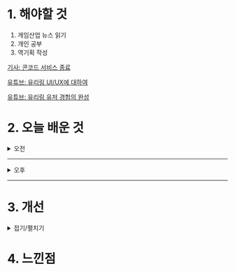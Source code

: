 
# 1. 해야할 것

1. 게임산업 뉴스 읽기 
2. 개인 공부  
3. 역기획 작성

[기사: 콘코드 서비스 종료](https://www.gamemeca.com/view.php?gid=1752877)

[유튜브: 유리링 UI/UX에 대하여](https://www.youtube.com/watch?v=XfTzDd4pUbk&t=105s)

[유튜브: 유리링 유저 경험의 완성](https://www.youtube.com/watch?v=L1sV8YpPJpA)



# 2. 오늘 배운 것

<details>
<summary>오전</summary>

## 오늘의 뉴스
<details>
<summary>접기/펼치기</summary>

### 콘코드 서비스 종료
![image](https://github.com/user-attachments/assets/d35ce3f0-7d2c-4dfe-be08-049582aa0474)

PC사상으로 점철되고 개발자 한마디로 많은 이슈를 만들었던 게임 콘코드.\
나는 특히 캐릭터가 못생긴걸로 알고 있었다.\
한국 게임은 PC사상에 물든 게임을 많이 못본 것 같은데 해외는 이쪽으로 엄청나게 이슈고 개발 방향도 기울어지고 있다고 한다.

뭐 평등을 추구한다는 이상은 좋은데 이것을 이상하게 적용하고 강요한다는게 현 시점으로 보고 있다.\
흑인 인어공주라던지... 정말 충격이었다.

콘코드는 이런 이슈로 실패한 것도 있겠지만 게임 자체가 매력이 없어서 서비스 종료를 한 거겠지만\
PC에 대해 다시한번 생각해볼 기회가 되었다.
</details>


</details>

****

<details>
<summary>오후</summary>

## 역기획서 작성
<details>
<summary>접기/펼치기</summary>

### 시스템 요약
![image](https://github.com/user-attachments/assets/58b25c93-d63b-4854-906b-3a606b7df470)

### 시스템 플로우

</details>

## 유리링 UI/UX
<details>
<summary>접기/펼치기</summary>

### UI/UX
#### 1. 메타포에 대하여
![image](https://github.com/user-attachments/assets/27de4be7-682c-4cfd-9aac-ce78852d9c05)

#### 2. 아이콘
![image](https://github.com/user-attachments/assets/d4bf4402-1402-4c44-b121-5d5c2e984d21)

#### 3. 직관적인 UI
![image](https://github.com/user-attachments/assets/283f3e15-65cf-444a-af28-c8f8f570cb8a)

#### 4. UI 설계가 필요한 이유
로딩바가 있으면, 로딩창이 빠르게 느껴지고\
경험치 게이지를 직관적으로 몇% 남았는지 보여주어 채우도록 유도한다.

![image](https://github.com/user-attachments/assets/f6546aac-88b7-47d1-833b-f0a239f71bb3)

![image](https://github.com/user-attachments/assets/865accdc-9ccb-4593-a859-c847b3993d1e)

#### 5. 뎁스
![image](https://github.com/user-attachments/assets/5bcedba9-131d-490a-9ae0-fd9dfa719ba0)

#### 6. 기본값
![image](https://github.com/user-attachments/assets/c945ef59-7c8b-4cc5-aa4c-f7feec1135e8)

#### 7. 상호작용
![image](https://github.com/user-attachments/assets/2db9b132-45da-4b3a-9607-08cc873a8d98)

![image](https://github.com/user-attachments/assets/c1eb3b61-9c0d-4eef-a5b7-ab22fcbb0c32)

![image](https://github.com/user-attachments/assets/716fc7b9-3d76-42c9-93d6-1c86006008ce)

#### 8. 버튼
![image](https://github.com/user-attachments/assets/92670e7b-b158-48fb-b1b5-c6e3e561e618)

![image](https://github.com/user-attachments/assets/81226e4e-3f9f-4390-8108-e24aeba6b3c8)

![image](https://github.com/user-attachments/assets/05f96b43-efb7-4285-b1d1-436e5aa905b4)

![image](https://github.com/user-attachments/assets/72967819-d11b-4caf-8cfd-491b3b371840)

![image](https://github.com/user-attachments/assets/7a362342-3a53-4ad2-b745-179b747983dd)

![image](https://github.com/user-attachments/assets/010e3c1d-dbc4-4a8c-b7da-cafaac3029a9)

![image](https://github.com/user-attachments/assets/e4a2649b-f701-488b-ac97-096877e67041)

![image](https://github.com/user-attachments/assets/f74dacb6-edbb-4de8-9dd1-faeba513dabd)

#### 9. 연출
![image](https://github.com/user-attachments/assets/b38f39ff-22f0-429a-a437-879179c69f37)

![image](https://github.com/user-attachments/assets/9a9f6a0b-8ad0-41c0-a68d-0b5d1cc044ff)

![image](https://github.com/user-attachments/assets/f77b1bd8-58cb-484a-a80c-35a8bb2ae94f)

![image](https://github.com/user-attachments/assets/ab1ec61e-5e91-43a7-89fe-827b54ed4fd6)

![image](https://github.com/user-attachments/assets/a19a129f-d998-4c30-a5ef-1952c8ce0ac1)

</details>


</details>

****


# 3. 개선


<details>
<summary>접기/펼치기</summary>


</details>



# 4. 느낀점


